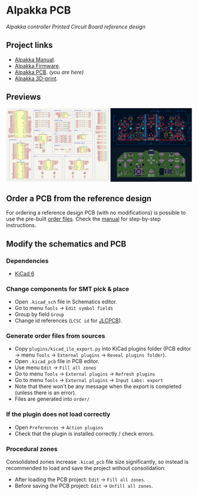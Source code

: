 # Alpakka PCB

*Alpakka controller Printed Circuit Board reference design*

## Project links
- [Alpakka Manual](https://inputlabs.io/devices/alpakka/manual).
- [Alpakka Firmware](https://github.com/inputlabs/alpakka_firmware).
- [Alpakka PCB](https://github.com/inputlabs/alpakka_pcb). _(you are here)_
- [Alpakka 3D-print](https://github.com/inputlabs/alpakka_case).

## Previews

<img src="./preview.png" width="600" />

## Order a PCB from the reference design
For ordering a reference design PCB (with no modifications) is possible to use the pre-built [order files](https://github.com/inputlabs/alpakka_pcb/releases). Check the [manual](https://inputlabs.io/devices/alpakka/manual/diy_pcb) for step-by-step instructions.

## Modify the schematics and PCB

### Dependencies
- [KiCad 6](https://www.kicad.org)

### Change components for SMT pick & place

- Open `.kicad_sch` file in Schematics editor.
- Go to menu `Tools` → `Edit symbol fields`
- Group by field `Group`
- Change id references (`LCSC id` for [JLCPCB](https://jlcpcb.com)).

### Generate order files from sources
- Copy `plugins/kicad_ilo_export.py` into KiCad plugins folder (PCB editor → menu `Tools` → `External plugins` → `Reveal plugins folder`).
- Open `.kicad_pcb` file in PCB editor.
- Use menu `Edit` → `Fill all zones`
- Go to menu `Tools` → `External plugins` → `Refresh plugins`
- Go to menu `Tools` → `External plugins` → `Input Labs: export`
- Note that there won't be any message when the export is completed (unless there is an error).
- Files are generated into `order/`

### If the plugin does not load correctly
- Open `Preferences` → `Action plugins`
- Check that the plugin is installed correctly / check errors.

### Procedural zones
Consolidated zones increase `.kicad_pcb` file size significantly, so instead is recommended to load and save the project without consolidation:

- After loading the PCB project: `Edit` → `Fill all zones`.
- Before saving the PCB project: `Edit` → `Unfill all zones`.
